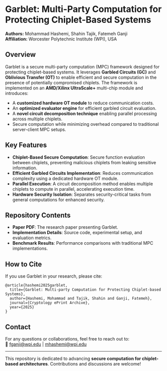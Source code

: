# Garblet: Multi-Party Computation for Protecting Chiplet-Based Systems

**Authors:** Mohammad Hashemi, Shahin Tajik, Fatemeh Ganji  
**Affiliation:** Worcester Polytechnic Institute (WPI), USA  

## Overview

Garblet is a secure multi-party computation (MPC) framework designed for protecting chiplet-based systems. It leverages **Garbled Circuits (GC)** and **Oblivious Transfer (OT)** to enable efficient and secure computation in the presence of potentially compromised chiplets. The framework is implemented on an **AMD/Xilinx UltraScale+** multi-chip module and introduces:

- A **customized hardware OT module** to reduce communication costs.
- An **optimized evaluator engine** for efficient garbled circuit evaluation.
- A **novel circuit decomposition technique** enabling parallel processing across multiple chiplets.
- Secure computation while minimizing overhead compared to traditional server-client MPC setups.

## Key Features

- **Chiplet-Based Secure Computation**: Secure function evaluation between chiplets, preventing malicious chiplets from leaking sensitive information.
- **Efficient Garbled Circuits Implementation**: Reduces communication complexity using a dedicated hardware OT module.
- **Parallel Execution**: A circuit decomposition method enables multiple chiplets to compute in parallel, accelerating execution time.
- **Hardware Security Isolation**: Separates security-critical tasks from general computations for enhanced security.

## Repository Contents

- **Paper PDF**: The research paper presenting Garblet.
- **Implementation Details**: Source code, experimental setup, and evaluation metrics.
- **Benchmark Results**: Performance comparisons with traditional MPC implementations.

## How to Cite

If you use Garblet in your research, please cite:

```
@article{hashemi2025garblet,
  title={Garblet: Multi-party Computation for Protecting Chiplet-based Systems},
  author={Hashemi, Mohammad and Tajik, Shahin and Ganji, Fatemeh},
  journal={Cryptology ePrint Archive},
  year={2025}
}
```

## Contact

For any questions or collaborations, feel free to reach out to:  
📧 fganji@wpi.edu | mhashemi@wpi.edu  

---

This repository is dedicated to advancing **secure computation for chiplet-based architectures**. Contributions and discussions are welcome!

